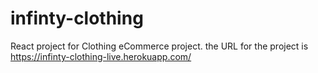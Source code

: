 # infinty-clothing
React project for Clothing eCommerce project. 
the URL for the project is 
https://infinty-clothing-live.herokuapp.com/

